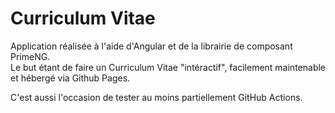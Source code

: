# Curriculum Vitae

Application réalisée à l'aide d'Angular et de la librairie de composant PrimeNG.  
Le but étant de faire un Curriculum Vitae "intéractif", facilement maintenable et hébergé via Github Pages.

C'est aussi l'occasion de tester au moins partiellement GitHub Actions.
